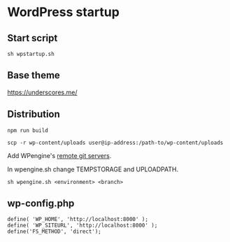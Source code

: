 # WordPress startup

## Start script

`sh wpstartup.sh`

## Base theme

https://underscores.me/

## Distribution

`npm run build`

`scp -r wp-content/uploads user@ip-address:/path-to/wp-content/uploads`

Add WPengine's [remote git servers](https://wpengine.com/git/).

In wpengine.sh change TEMPSTORAGE and UPLOADPATH.

`sh wpengine.sh <environment> <branch>`

## wp-config.php

```
define( 'WP_HOME', 'http://localhost:8000' );
define( 'WP_SITEURL', 'http://localhost:8000' );
define('FS_METHOD', 'direct');
```
